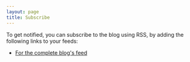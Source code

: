 ```yaml
---
layout: page
title: Subscribe
---
```


To get notified, you can subscribe to the blog using RSS, by adding the following links to your feeds:  

* [For the complete blog's feed](https://gaurav1999.github.io/feed.xml) 


	